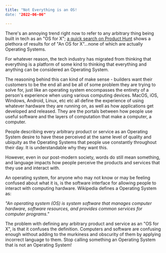 ```yaml
---
title: "Not Everything is an OS!
date: "2022-06-06"

---
```




There's an annoying trend right now to refer to any arbitrary thing being built in tech as an "OS for X"; [a quick search on Product Hunt](https://www.producthunt.com/search?q=OS) shows a plethora of results for of "An OS for X"...none of which are actually Operating Systems.  

For whatever reason, the tech industry has migrated from thinking that everything is a platform of some kind to thinking that everything and anything can be considered an Operating System. 

The reasoning behind this can kind of make sense - builders want their customers to be the end all and be all of some problem they are trying to solve for, just like an operating system encompasses the entirety of a person's experience when using various computing devices. MacOS, iOS, Windows, Android, Linux, etc etc all define the experience of using whatever hardware they are running on, as well as how applications get developed and released. They are the portals between how people use useful software and the layers of computation that make a computer, a computer. 

People describing every arbitrary product or service as an Operating System desire to have these perceived at the same level of quality and ubiquity as the Operating Systems that people use constantly throughout their day. It is understandable why they want this. 

However, even in our post-modern society, words do still mean something, and language impacts how people perceive the products and services that they use and interact with. 

An operating system, for anyone who may not know or may be feeling confused about what it is, is the software interface for  allowing people to interact with computing hardware. Wikipedia defines a Operating System as: 

*"An operating system (OS) is system software that manages computer hardware, software resources, and provides common services for computer programs."*

The problem with defining any arbitrary product and service as an "OS for X", is that it confuses the definition. Computers and software are confusing enough without adding to the murkiness and obscurity of them by applying incorrect language to them. Stop calling something an Operating System that is not an Operating System!

